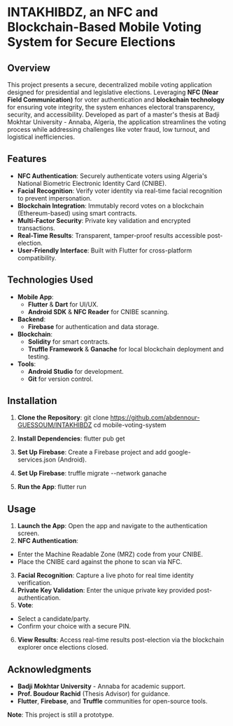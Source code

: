 # INTAKHIBDZ, an NFC and Blockchain-Based Mobile Voting System for Secure Elections  

## Overview
This project presents a secure, decentralized mobile voting application designed for presidential and legislative elections. Leveraging **NFC (Near Field Communication)** for voter authentication and **blockchain technology** for ensuring vote integrity, the system enhances electoral transparency, security, and accessibility. Developed as part of a master's thesis at Badji Mokhtar University - Annaba, Algeria, the application streamlines the voting process while addressing challenges like voter fraud, low turnout, and logistical inefficiencies.

## Features
- **NFC Authentication**: Securely authenticate voters using Algeria's National Biometric Electronic Identity Card (CNIBE).
- **Facial Recognition**: Verify voter identity via real-time facial recognition to prevent impersonation.
- **Blockchain Integration**: Immutably record votes on a blockchain (Ethereum-based) using smart contracts.
- **Multi-Factor Security**: Private key validation and encrypted transactions.
- **Real-Time Results**: Transparent, tamper-proof results accessible post-election.
- **User-Friendly Interface**: Built with Flutter for cross-platform compatibility.

## Technologies Used
- **Mobile App**: 
  - **Flutter** & **Dart** for UI/UX.
  - **Android SDK** & **NFC Reader** for CNIBE scanning.
- **Backend**: 
  - **Firebase** for authentication and data storage.
- **Blockchain**: 
  - **Solidity** for smart contracts.
  - **Truffle Framework** & **Ganache** for local blockchain deployment and testing.
- **Tools**: 
  - **Android Studio** for development.
  - **Git** for version control.

 ## Installation
1. **Clone the Repository**:
   git clone https://github.com/abdennour-GUESSOUM/INTAKHIBDZ
   cd mobile-voting-system

2. **Install Dependencies**:
   flutter pub get

3. **Set Up Firebase**:
   Create a Firebase project and add google-services.json (Android).

4. **Set Up Firebase**:
   truffle migrate --network ganache
   
5. **Run the App**:
   flutter run

## Usage
1. **Launch the App**: Open the app and navigate to the authentication screen.
2. **NFC Authentication**:
  - Enter the Machine Readable Zone (MRZ) code from your CNIBE.
  - Place the CNIBE card against the phone to scan via NFC.
3. **Facial Recognition**: Capture a live photo for real time identity verification.
4. **Private Key Validation**: Enter the unique private key provided post-authentication.
5. **Vote**:
  - Select a candidate/party.
  - Confirm your choice with a secure PIN.
6. **View Results**: Access real-time results post-election via the blockchain explorer once elections closed.

## Acknowledgments
- **Badji Mokhtar University** - Annaba for academic support.
- **Prof. Boudour Rachid** (Thesis Advisor) for guidance.
- **Flutter**, **Firebase**, and **Truffle** communities for open-source tools.

**Note**: This project is still a prototype.



   
   




   





